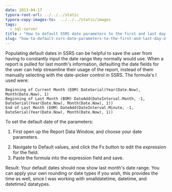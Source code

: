 ```yaml
---
date: 2013-04-17
typora-root-url: ../../../static
typora-copy-images-to:  ../../../static/images
tags:
  - sql-server
title : "How to default SSRS date parameters to the first and last day of the the previous month"
slug: "how-to-default-ssrs-date-parameters-to-the-first-and-last-day-of-the-the-previous-month"
---
```


Populating default dates in SSRS can be helpful to save the user from having to constantly input the date range they normally would use. When a report is pulled for last month's information, defaulting the date fields for the user can help streamline their usage of the report, instead of them manually selecting with the date-picker control in SSRS. The formula's I used were:

```ssrs
Beginning of Current Month (EOM) DateSerial(Year(Date.Now), Month(Date.Now), 1)
Beginning of Last Month (BOM) DateAdd(DateInterval.Month, -1, DateSerial(Year(Date.Now), Month(Date.Now), 1))
End of Last Month (EOM) DateAdd(DateInterval.Minute, -1, DateSerial(Year(Date.Now), Month(Date.Now), 1))
```

To set the default date of the parameters:

1. First open up the Report Data Window, and choose your date parameters.

<!--  -->
2. Navigate to Default values, and click the Fx button to edit the expression for the field.
3. Paste the formula into the expression field and save.

Result: Your default dates should now show last month's date range. You can apply your own rounding or date types if you wish, this provides the time as well, since I was working with smalldatetime, datetime, and datetime2 datatypes.
